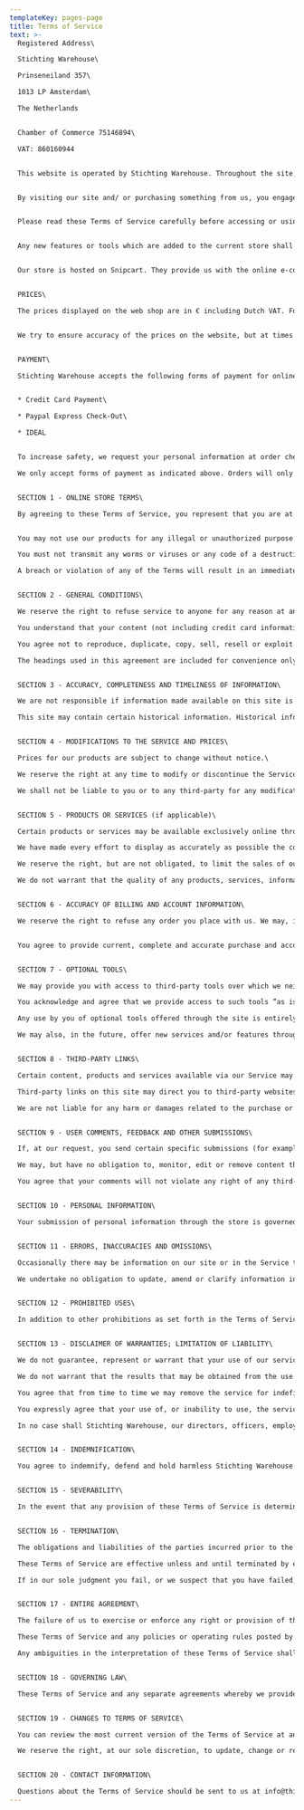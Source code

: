 ```yaml
---
templateKey: pages-page
title: Terms of Service
text: >-
  Registered Address\

  Stichting Warehouse\

  Prinseneiland 357\

  1013 LP Amsterdam\

  The Netherlands


  Chamber of Commerce 75146894\

  VAT: 860160944


  This website is operated by Stichting Warehouse. Throughout the site, the terms “we”, “us” and “our” refer to Stichting Warehouse. Stichting Warehouse offers this website, including all information, tools and services available from this site to you, the user, conditioned upon your acceptance of all terms, conditions, policies and notices stated here.


  By visiting our site and/ or purchasing something from us, you engage in our “Service” and agree to be bound by the following terms and conditions (“Terms of Service”, “Terms”). These Terms of Service apply to all users of the site, including without limitation users who are browsers, vendors, customers, merchants, and/ or contributors of content.


  Please read these Terms of Service carefully before accessing or using our website. By accessing or using any part of the site, you agree to be bound by these Terms of Service. If you do not agree to all the terms and conditions of this agreement, then you may not access the website or use any services. If these Terms of Service are considered an offer, acceptance is expressly limited to these Terms of Service.


  Any new features or tools which are added to the current store shall also be subject to the Terms of Service. You can review the most current version of the Terms of Service at any time on this page. We reserve the right to update, change or replace any part of these Terms of Service by posting updates and/or changes to our website. It is your responsibility to check this page periodically for changes. Your continued use of or access to the website following the posting of any changes constitutes acceptance of those changes.


  Our store is hosted on Snipcart. They provide us with the online e-commerce platform that allows us to sell our products and services to you.


  PRICES\

  The prices displayed on the web shop are in € including Dutch VAT. For orders outside the EU 0%VAT will be added at the check-out. All duty/tax charges and a shipping fee are added to your order and will be paid by you, the customer. In case of uncertainty please contact your local customs office for further information about tax/duty charges. The amount of any applicable duties, tariffs and taxes will vary based on a multitude of factors, including destination of origin or the classification of the merchandise being purchased.


  We try to ensure accuracy of the prices on the website, but at times errors may occur. In such case of a price error we will give you the option of reconfirming the order at the correct price or cancel the order. If we will not be able to contact you we will cancel the order entirely.


  PAYMENT\

  Stichting Warehouse accepts the following forms of payment for online purchases at check-out.\


  * Credit Card Payment\

  * Paypal Express Check-Out\

  * IDEAL


  To increase safety, we request your personal information at order check-out to match your data to your bank transfer. If the personal data differs to your bank transfer your order might be delayed.\

  We only accept forms of payment as indicated above. Orders will only be processed after your personal information is verified and the payable amount is written of your account. After processing your order, the shipping of the order will be confirmed. In case of payment outside the EU, your bank will handle current exchange rates at the time of payment to determine and pay the amount to be transferred. We expect to receive the correct amount in € corresponding to current exchange rates at the time of payment.


  SECTION 1 - ONLINE STORE TERMS\

  By agreeing to these Terms of Service, you represent that you are at least the age of majority in your state or province of residence, or that you are the age of majority in your state or province of residence and you have given us your consent to allow any of your minor dependents to use this site.


  You may not use our products for any illegal or unauthorized purpose nor may you, in the use of the Service, violate any laws in your jurisdiction (including but not limited to copyright laws).\

  You must not transmit any worms or viruses or any code of a destructive nature.\

  A breach or violation of any of the Terms will result in an immediate termination of your Services.


  SECTION 2 - GENERAL CONDITIONS\

  We reserve the right to refuse service to anyone for any reason at any time.\

  You understand that your content (not including credit card information), may be transferred unencrypted and involve (a) transmissions over various networks; and (b) changes to conform and adapt to technical requirements of connecting networks or devices. Credit card information is always encrypted during transfer over networks.\

  You agree not to reproduce, duplicate, copy, sell, resell or exploit any portion of the Service, use of the Service, or access to the Service or any content on the website through which the service is provided, without express written permission by us.\

  The headings used in this agreement are included for convenience only and will not limit or otherwise affect these Terms.


  SECTION 3 - ACCURACY, COMPLETENESS AND TIMELINESS OF INFORMATION\

  We are not responsible if information made available on this site is not accurate, complete or current. The material on this site is provided for general information only and should not be relied upon or used as the sole basis for making decisions without consulting primary, more accurate, more complete or more timely sources of information. Any reliance on the material on this site is at your own risk.\

  This site may contain certain historical information. Historical information, necessarily, is not current and is provided for your reference only. We reserve the right to modify the contents of this site at any time, but we have no obligation to update any information on our site. You agree that it is your responsibility to monitor changes to our site.


  SECTION 4 - MODIFICATIONS TO THE SERVICE AND PRICES\

  Prices for our products are subject to change without notice.\

  We reserve the right at any time to modify or discontinue the Service (or any part or content thereof) without notice at any time.\

  We shall not be liable to you or to any third-party for any modification, price change, suspension or discontinuance of the Service.


  SECTION 5 - PRODUCTS OR SERVICES (if applicable)\

  Certain products or services may be available exclusively online through the website. These products or services may have limited quantities and are subject to return or exchange only according to our Return Policy.\

  We have made every effort to display as accurately as possible the colors and images of our products that appear at the store. We cannot guarantee that your computer monitor's display of any color will be accurate.\

  We reserve the right, but are not obligated, to limit the sales of our products or Services to any person, geographic region or jurisdiction. We may exercise this right on a case-by-case basis. We reserve the right to limit the quantities of any products or services that we offer. All descriptions of products or product pricing are subject to change at anytime without notice, at the sole discretion of us. We reserve the right to discontinue any product at any time. Any offer for any product or service made on this site is void where prohibited.\

  We do not warrant that the quality of any products, services, information, or other material purchased or obtained by you will meet your expectations, or that any errors in the Service will be corrected.


  SECTION 6 - ACCURACY OF BILLING AND ACCOUNT INFORMATION\

  We reserve the right to refuse any order you place with us. We may, in our sole discretion, limit or cancel quantities purchased per person, per household or per order. These restrictions may include orders placed by or under the same customer account, the same credit card, and/or orders that use the same billing and/or shipping address. In the event that we make a change to or cancel an order, we may attempt to notify you by contacting the e‑mail and/or billing address/phone number provided at the time the order was made. We reserve the right to limit or prohibit orders that, in our sole judgment, appear to be placed by dealers, resellers or distributors.


  You agree to provide current, complete and accurate purchase and account information for all purchases made at our store. You agree to promptly update your account and other information, including your email address and credit card numbers and expiration dates, so that we can complete your transactions and contact you as needed.


  SECTION 7 - OPTIONAL TOOLS\

  We may provide you with access to third-party tools over which we neither monitor nor have any control nor input.\

  You acknowledge and agree that we provide access to such tools ”as is” and “as available” without any warranties, representations or conditions of any kind and without any endorsement. We shall have no liability whatsoever arising from or relating to your use of optional third-party tools.\

  Any use by you of optional tools offered through the site is entirely at your own risk and discretion and you should ensure that you are familiar with and approve of the terms on which tools are provided by the relevant third-party provider(s).\

  We may also, in the future, offer new services and/or features through the website (including, the release of new tools and resources). Such new features and/or services shall also be subject to these Terms of Service.


  SECTION 8 - THIRD-PARTY LINKS\

  Certain content, products and services available via our Service may include materials from third-parties.\

  Third-party links on this site may direct you to third-party websites that are not affiliated with us. We are not responsible for examining or evaluating the content or accuracy and we do not warrant and will not have any liability or responsibility for any third-party materials or websites, or for any other materials, products, or services of third-parties.\

  We are not liable for any harm or damages related to the purchase or use of goods, services, resources, content, or any other transactions made in connection with any third-party websites. Please review carefully the third-party's policies and practices and make sure you understand them before you engage in any transaction. Complaints, claims, concerns, or questions regarding third-party products should be directed to the third-party.


  SECTION 9 - USER COMMENTS, FEEDBACK AND OTHER SUBMISSIONS\

  If, at our request, you send certain specific submissions (for example contest entries) or without a request from us you send creative ideas, suggestions, proposals, plans, or other materials, whether online, by email, by postal mail, or otherwise (collectively, 'comments'), you agree that we may, at any time, without restriction, edit, copy, publish, distribute, translate and otherwise use in any medium any comments that you forward to us. We are and shall be under no obligation (1) to maintain any comments in confidence; (2) to pay compensation for any comments; or (3) to respond to any comments.\

  We may, but have no obligation to, monitor, edit or remove content that we determine in our sole discretion are unlawful, offensive, threatening, libellous, defamatory, pornographic, obscene or otherwise objectionable or violates any party’s intellectual property or these Terms of Service.\

  You agree that your comments will not violate any right of any third-party, including copyright, trademark, privacy, personality or other personal or proprietary right. You further agree that your comments will not contain libellous or otherwise unlawful, abusive or obscene material, or contain any computer virus or other malware that could in any way affect the operation of the Service or any related website. You may not use a false e‑mail address, pretend to be someone other than yourself, or otherwise mislead us or third-parties as to the origin of any comments. You are solely responsible for any comments you make and their accuracy. We take no responsibility and assume no liability for any comments posted by you or any third-party.


  SECTION 10 - PERSONAL INFORMATION\

  Your submission of personal information through the store is governed by our Privacy Policy.


  SECTION 11 - ERRORS, INACCURACIES AND OMISSIONS\

  Occasionally there may be information on our site or in the Service that contains typographical errors, inaccuracies or omissions that may relate to product descriptions, pricing, promotions, offers, product shipping charges, transit times and availability. We reserve the right to correct any errors, inaccuracies or omissions, and to change or update information or cancel orders if any information in the Service or on any related website is inaccurate at any time without prior notice (including after you have submitted your order).\

  We undertake no obligation to update, amend or clarify information in the Service or on any related website, including without limitation, pricing information, except as required by law. No specified update or refresh date applied in the Service or on any related website, should be taken to indicate that all information in the Service or on any related website has been modified or updated.


  SECTION 12 - PROHIBITED USES\

  In addition to other prohibitions as set forth in the Terms of Service, you are prohibited from using the site or its content: (a) for any unlawful purpose; (b) to solicit others to perform or participate in any unlawful acts; (c) to violate any international, federal, provincial or state regulations, rules, laws, or local ordinances; (d) to infringe upon or violate our intellectual property rights or the intellectual property rights of others; (e) to harass, abuse, insult, harm, defame, slander, disparage, intimidate, or discriminate based on gender, sexual orientation, religion, ethnicity, race, age, national origin, or disability; (f) to submit false or misleading information; (g) to upload or transmit viruses or any other type of malicious code that will or may be used in any way that will affect the functionality or operation of the Service or of any related website, other websites, or the Internet; (h) to collect or track the personal information of others; (i) to spam, phish, pharm, pretext, spider, crawl, or scrape; (j) for any obscene or immoral purpose; or (k) to interfere with or circumvent the security features of the Service or any related website, other websites, or the Internet. We reserve the right to terminate your use of the Service or any related website for violating any of the prohibited uses.


  SECTION 13 - DISCLAIMER OF WARRANTIES; LIMITATION OF LIABILITY\

  We do not guarantee, represent or warrant that your use of our service will be uninterrupted, timely, secure or error-free.\

  We do not warrant that the results that may be obtained from the use of the service will be accurate or reliable.\

  You agree that from time to time we may remove the service for indefinite periods of time or cancel the service at any time, without notice to you.\

  You expressly agree that your use of, or inability to use, the service is at your sole risk. The service and all products and services delivered to you through the service are (except as expressly stated by us) provided 'as is' and 'as available' for your use, without any representation, warranties or conditions of any kind, either express or implied, including all implied warranties or conditions of merchantability, merchantable quality, fitness for a particular purpose, durability, title, and non-infringement.\

  In no case shall Stichting Warehouse, our directors, officers, employees, affiliates, agents, contractors, interns, suppliers, service providers or licensors be liable for any injury, loss, claim, or any direct, indirect, incidental, punitive, special, or consequential damages of any kind, including, without limitation lost profits, lost revenue, lost savings, loss of data, replacement costs, or any similar damages, whether based in contract, tort (including negligence), strict liability or otherwise, arising from your use of any of the service or any products procured using the service, or for any other claim related in any way to your use of the service or any product, including, but not limited to, any errors or omissions in any content, or any loss or damage of any kind incurred as a result of the use of the service or any content (or product) posted, transmitted, or otherwise made available via the service, even if advised of their possibility. Because some states or jurisdictions do not allow the exclusion or the limitation of liability for consequential or incidental damages, in such states or jurisdictions, our liability shall be limited to the maximum extent permitted by law.


  SECTION 14 - INDEMNIFICATION\

  You agree to indemnify, defend and hold harmless Stichting Warehouse and our parent, subsidiaries, affiliates, partners, officers, directors, agents, contractors, licensors, service providers, subcontractors, suppliers, interns and employees, harmless from any claim or demand, including reasonable attorneys’fees, made by any third-party due to or arising out of your breach of these Terms of Service or the documents they incorporate by reference, or your violation of any law or the rights of a third-party.


  SECTION 15 - SEVERABILITY\

  In the event that any provision of these Terms of Service is determined to be unlawful, void or unenforceable, such provision shall nonetheless be enforceable to the fullest extent permitted by applicable law, and the unenforceable portion shall be deemed to be severed from these Terms of Service, such determination shall not affect the validity and enforceability of any other remaining provisions.


  SECTION 16 - TERMINATION\

  The obligations and liabilities of the parties incurred prior to the termination date shall survive the termination of this agreement for all purposes.\

  These Terms of Service are effective unless and until terminated by either you or us. You may terminate these Terms of Service at any time by notifying us that you no longer wish to use our Services, or when you cease using our site.\

  If in our sole judgment you fail, or we suspect that you have failed, to comply with any term or provision of these Terms of Service, we also may terminate this agreement at any time without notice and you will remain liable for all amounts due up to and including the date of termination; and/or accordingly may deny you access to our Services (or any part thereof).


  SECTION 17 - ENTIRE AGREEMENT\

  The failure of us to exercise or enforce any right or provision of these Terms of Service shall not constitute a waiver of such right or provision.\

  These Terms of Service and any policies or operating rules posted by us on this site or in respect to The Service constitutes the entire agreement and understanding between you and us and govern your use of the Service, superseding any prior or contemporaneous agreements, communications and proposals, whether oral or written, between you and us (including, but not limited to, any prior versions of the Terms of Service).\

  Any ambiguities in the interpretation of these Terms of Service shall not be construed against the drafting party.


  SECTION 18 - GOVERNING LAW\

  These Terms of Service and any separate agreements whereby we provide you Services shall be governed by and construed in accordance with the laws of Prinseneiland 357, 1013 LP Amsterdam, The Netherlands.


  SECTION 19 - CHANGES TO TERMS OF SERVICE\

  You can review the most current version of the Terms of Service at any time at this page.\

  We reserve the right, at our sole discretion, to update, change or replace any part of these Terms of Service by posting updates and changes to our website. It is your responsibility to check our website periodically for changes. Your continued use of or access to our website or the Service following the posting of any changes to these Terms of Service constitutes acceptance of those changes.


  SECTION 20 - CONTACT INFORMATION\

  Questions about the Terms of Service should be sent to us at info@thisiswarehouse.com.
---
```

